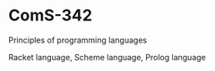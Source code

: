 # ComS-342
Principles of programming languages 

Racket language, Scheme language, Prolog language 
